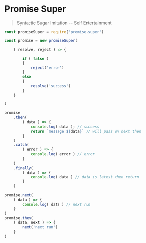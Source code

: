 # Promise Super

> Syntactic Sugar Imitation -- Self Entertainment

```javascript
const promiseSuper = require('promise-super')
```

```javascript
const promise = new promiseSuper(

	( resolve, reject ) => {

		if ( false )
		{
			reject('error')
		}
		else
		{
			resolve('success')
		}
	}

)
```

```javascript
promise
	.then(
		( data ) => {
			console.log( data ); // success
			return `message ${data}` // will pass on next then
		}
	)
	.catch(
		( error ) => {
			console.log( error ) // error
		}
	)
	.finally(
		( data ) => {
			console.log( data ) // data is latest then return
		}
	)
```

```javascript
promise.next(
	( data ) => {
		console.log( data ) // next run
	}
)
promise.then(
	( data, next ) => {
		next('next run')
	}
)
```
